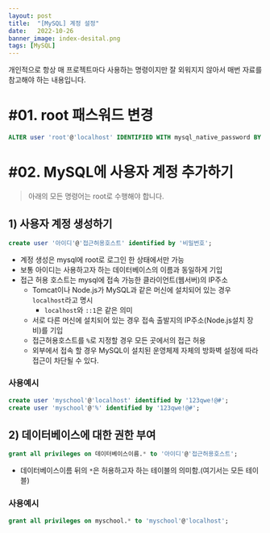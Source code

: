 ```yaml
---
layout: post
title:  "[MySQL] 계정 설정"
date:   2022-10-26
banner_image: index-desital.png
tags: [MySQL]
---
```


개인적으로 항상 매 프로젝트마다 사용하는 명령이지만 잘 외워지지 않아서 매번 자료를 참고해야 하는 내용입니다.

<!--more-->

# #01. root 패스워드 변경

```sql
ALTER user 'root'@'localhost' IDENTIFIED WITH mysql_native_password BY '변경 비밀번호';
```

# #02. MySQL에 사용자 계정 추가하기

> 아래의 모든 명령어는 root로 수행해야 합니다.

## 1) 사용자 계정 생성하기

```sql
create user '아이디'@'접근허용호스트' identified by '비밀번호';
```

- 계정 생성은 mysql에 root로 로그인 한 상태에서만 가능
- 보통 아이디는 사용하고자 하는 데이터베이스의 이름과 동일하게 기입
- 접근 허용 호스트는 mysql에 접속 가능한 클라이언트(웹서버)의 IP주소
	- Tomcat이나 Node.js가 MySQL과 같은 머신에 설치되어 있는 경우 `localhost`라고 명시
		- `localhost`와 `::1`은 같은 의미
	- 서로 다른 머신에 설치되어 있는 경우 접속 출발지의 IP주소(Node.js설치 장비)를 기입
	- 접근허용호스트를 `%`로 지정할 경우 모든 곳에서의 접근 허용
	- 외부에서 접속 할 경우 MySQL이 설치된 운영체제 자체의 방화벽 설정에 따라 접근이 차단될 수 있다.

### 사용예시

```sql
create user 'myschool'@'localhost' identified by '123qwe!@#';
create user 'myschool'@'%' identified by '123qwe!@#';
```

## 2) 데이터베이스에 대한 권한 부여

```sql
grant all privileges on 데이터베이스이름.* to '아이디'@'접근허용호스트';
```

- 데이터베이스이름 뒤의 `*`은 허용하고자 하는 테이블의 의미함.(여기서는 모든 테이블)

### 사용예시

```sql
grant all privileges on myschool.* to 'myschool'@'localhost';
```
